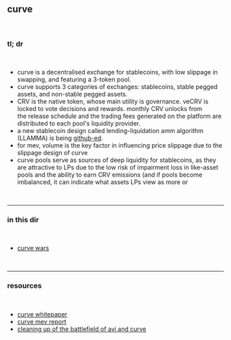 ## curve

<br>

### tl; dr

<br>

* curve is a decentralised exchange for stablecoins, with low slippage in swapping, and featuring a 3-token pool. 
* curve supports 3 categories of exchanges: stablecoins, stable pegged assets, and non-stable pegged assets.
* CRV is the native token, whose main utility is governance. veCRV is locked to vote decisions and rewards. monthly CRV unlocks from the release schedule and the trading fees generated on the platform are distributed to each pool's liquidity provider. 
* a new stablecoin design called lending-liquidation amm algorithm (LLAMMA) is being [github-ed](https://github.com/curvefi/curve-stablecoin-js).
* for mev, volume is the key factor in influencing price slippage due to the slippage design of curve
* curve pools serve as sources of deep liquidity for stablecoins, as they are attractive to LPs due to the low risk of impairment loss in like-asset pools and the ability to earn CRV emissions (and if pools become imbalanced, it can indicate what assets LPs view as more or 


<br>

----

### in this dir

<br>

* [curve wars](curve_wars.md)

<br>


---

### resources

<br>


* [curve whitepaper](https://github.com/curvefi/curve-stablecoin/blob/master/doc/curve-stablecoin.pdf)
* [curve mev report](https://mirror.xyz/0xc19565163aFdEe3783FC970E4Bd0275B11848d34/iyBEOpngdSrVzlWjWf6eHVwOBuj2pEVxtbwyCNqlAyA)
* [cleaning up of the battlefield of avi and curve](https://mirror.xyz/0xc19565163aFdEe3783FC970E4Bd0275B11848d34/MVIdkzGOWx70ap0uA9Nuh7GHXtO1jGopEaIeAK2coC8)

